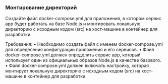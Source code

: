 
### Монтирование директорий

Создайте файл docker-compose.yml для приложения, в котором сервис app будет работать на базе Node.js и монтировать локальную директорию с исходным кодом (src) на хост-машине в контейнер для разработки.

Требования:
•	Необходимо создать файл с именем docker-compose.yml для определения конфигурации приложения и его сервисов.
•	Файл docker-compose.yml должен определить сервис app, который использует один из официальных образов Node.js в качестве базового.
•	Файл docker-compose.yml должен включать настройку, которая монтирует локальную директорию с исходным кодом (src) на хост-машине в контейнер для разработки.